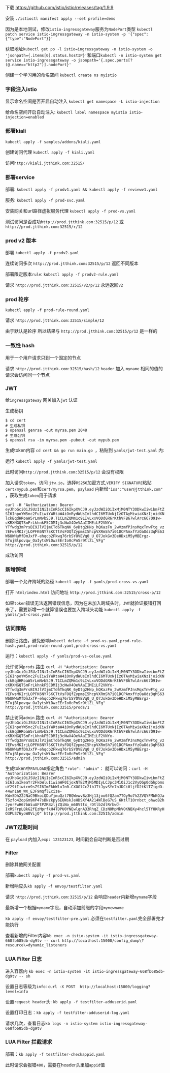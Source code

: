 下载 https://github.com/istio/istio/releases/tag/1.9.9

安装  `./istioctl manifest apply --set profile=demo`

因为是本地测试，修改`istio-ingressgateway`服务为`NodePort`类型 `kubectl patch service istio-ingressgateway -n istio-system -p '{"spec":{"type":"NodePort"}}'`

获取地址`kubectl get po -l istio=ingressgateway -n istio-system -o 'jsonpath={.items[0].status.hostIP}'`和端口`kubectl -n istio-system get service istio-ingressgateway -o jsonpath='{.spec.ports[?(@.name=="http2")].nodePort}'`



创建一个学习用的命名空间 `kubectl create ns myistio`

### 字段注入istio

显示命名空间是否开启自动注入 `kubectl get namespace -L istio-injection`

给命名空间开启自动注入: `kubectl label namespace myistio istio-injection=enabled`

### 部署kiali

`kubectl apply -f samples/addons/kiali.yaml`

创建访问代理 `kubectl apply -f kiali.yaml`

访问`http://kiali.jtthink.com:32515/`

### 部署service

部署: `kubectl apply -f prodv1.yaml && kubectl apply -f reviewv1.yaml`

服务: `kubectl apply -f prod-svc.yaml`

安装网关和url路径虚拟服务代理 `kubectl apply -f prod-vs.yaml`

测试访问是否成功`http://prod.jtthink.com:32515/p/12` 或 `http://prod.jtthink.com:32515/r/12`

### prod v2 版本

部署 `kubectl apply -f prodv2.yaml`

连续访问多次 `http://prod.jtthink.com:32515/p/12` 返回不同版本

部署限定版本`rule`: `kubectl apply -f prodv2-rule.yaml`

请求 `http://prod.jtthink.com:32515/v2/p/12` 永远返回`v2`

### prod 轮序

`kubectl apply -f prod-rule-round.yaml`

请求 `http://prod.jtthink.com:32515/simple/12`

由于默认是轮序 所以结果与 `http://prod.jtthink.com:32515/p/12` 是一样的

### 一致性 hash

用于一个用户请求只到一个固定的节点

请求 `http://prod.jtthink.com:32515/hash/12` `header` 加入 `myname` 相同的值的请求会访问同一个节点

### JWT

给`ingressgateway` 网关加入`jwt` 认证

生成秘钥

```
$ cd cert
# 生成私钥
$ openssl genrsa -out myrsa.pem 2048
# 生成公钥
$ openssl rsa -in myrsa.pem -pubout -out mypub.pem
```

生成token内容 `cd cert && go run main.go `，粘贴到 `yamls/jwt-test.yaml` 内:

运行 `kubectl apply -f yamls/jwt-test.yaml`

此时访问`http://prod.jtthink.com:32515/p/12` 会没有权限

加入请求`token`，访问 `jtw.io`，选择`RS256`加密方式,`VERIFY SIGNATURE`粘贴`cert/mypub.pem`和`cert/myrsa.pem`，`payload`
内新增`"iss":"user@jtthink.com"`
，获取生成`token`用于请求

`curl -H "Authorization: Bearer eyJhbGciOiJSUzI1NiIsInR5cCI6IkpXVCJ9.eyJzdWIiOiIxMjM0NTY3ODkwIiwibmFtZSI6InpoYW5nc2FuIiwiYWRtaW4iOnRydWUsImlhdCI6MTUxNjIzOTAyMiwiaXNzIjoidXNlckBqdHRoaW5rLmNvbSJ9.T1CLmZQMm1c9LIvLxxVODdGR6rKthVFB67wlArc667O91w-cKRXNGQTSmFrLkhnkF5CDMIj3cNwX4OeVAaIIMEiLF2VNYx-YTfwdg3mPrsBI9JlVIjmCTd6TkqNK_6yDtg2HNp_hQKazFn_2wVzmfPJnsMqxTnwFtg_vz7EFwsMKIrjLOPFK6NY7SKCTtVsFOQfZypmsI5hcpVXRmSh7i01DCPAmxfYzOaOdz3qMS63W6UWHuMfDmJxfP-ehqcb2Fkwq76rbSYOVEVq0_U_O7JokGv3DeHDxiM5yMBErgz-5TujBlpovqw_OaIytsWiDwzEErIo0cPnSr9tlZL_VFg" http://prod.jtthink.com:32515/p/12`

成功访问

### 新增跨域

部署一个允许跨域的路径 `kubectl apply -f yamls/prod-cross-vs.yaml`

打开 `html/index.html` 访问地址 `http://prod.jtthink.com:32515/cross-p/12`

如果`token`错误无法返回错误信息，因为在未加入跨域头时，`JWT`就验证报错打回来了，需要新增一个就算错误也要加入跨域头功能 `kubectl apply -f yamls/jwt-cross.yaml`

### 访问策略

删除旧路由，避免影响`kubectl delete -f prod-vs.yaml,prod-rule-hash.yaml,prod-rule-round.yaml,prod-cross-vs.yaml`

运行：`kubectl apply -f yamls/prod-vs-celue.yaml`

允许访问`prods`
路由 `curl -H "Authorization: Bearer eyJhbGciOiJSUzI1NiIsInR5cCI6IkpXVCJ9.eyJzdWIiOiIxMjM0NTY3ODkwIiwibmFtZSI6InpoYW5nc2FuIiwiYWRtaW4iOnRydWUsImlhdCI6MTUxNjIzOTAyMiwiaXNzIjoidXNlckBqdHRoaW5rLmNvbSJ9.T1CLmZQMm1c9LIvLxxVODdGR6rKthVFB67wlArc667O91w-cKRXNGQTSmFrLkhnkF5CDMIj3cNwX4OeVAaIIMEiLF2VNYx-YTfwdg3mPrsBI9JlVIjmCTd6TkqNK_6yDtg2HNp_hQKazFn_2wVzmfPJnsMqxTnwFtg_vz7EFwsMKIrjLOPFK6NY7SKCTtVsFOQfZypmsI5hcpVXRmSh7i01DCPAmxfYzOaOdz3qMS63W6UWHuMfDmJxfP-ehqcb2Fkwq76rbSYOVEVq0_U_O7JokGv3DeHDxiM5yMBErgz-5TujBlpovqw_OaIytsWiDwzEErIo0cPnSr9tlZL_VFg" http://prod.jtthink.com:32515/prods/1`

禁止访问`admin`
路由 `curl -H "Authorization: Bearer eyJhbGciOiJSUzI1NiIsInR5cCI6IkpXVCJ9.eyJzdWIiOiIxMjM0NTY3ODkwIiwibmFtZSI6InpoYW5nc2FuIiwiYWRtaW4iOnRydWUsImlhdCI6MTUxNjIzOTAyMiwiaXNzIjoidXNlckBqdHRoaW5rLmNvbSJ9.T1CLmZQMm1c9LIvLxxVODdGR6rKthVFB67wlArc667O91w-cKRXNGQTSmFrLkhnkF5CDMIj3cNwX4OeVAaIIMEiLF2VNYx-YTfwdg3mPrsBI9JlVIjmCTd6TkqNK_6yDtg2HNp_hQKazFn_2wVzmfPJnsMqxTnwFtg_vz7EFwsMKIrjLOPFK6NY7SKCTtVsFOQfZypmsI5hcpVXRmSh7i01DCPAmxfYzOaOdz3qMS63W6UWHuMfDmJxfP-ehqcb2Fkwq76rbSYOVEVq0_U_O7JokGv3DeHDxiM5yMBErgz-5TujBlpovqw_OaIytsWiDwzEErIo0cPnSr9tlZL_VFg" http://prod.jtthink.com:32515/admin `

生成token中`PAYLOAD`指定角色 `"role": "admin"`：
就可以访问：`curl -H "Authorization: Bearer eyJhbGciOiJSUzI1NiIsInR5cCI6IkpXVCJ9.eyJzdWIiOiIxMjM0NTY3ODkwIiwibmFtZSI6IuaIkeaYr2FkbWluIiwiaWF0IjoxNTE2MjM5MDIyLCJpc3MiOiJ1c2VyQGp0dGhpbmsuY29tIiwicm9sZSI6ImFkbWluIn0.CXOGlCc21bJTtJyvSYn7nJDCi0ljfD2tKlTZigdO-44wn1a0_WX_E3F9mqflEcize-KWvSDh22JNaC9BkoiQDuYjmuQzl7BQWvwvBz3Hj13joo6fQZam7TOy9o7h2ZVQYFMbKQJaTSzfo42opGm9mP47sBNzkpy6EUWskJeHDSXf4A214WlBeG7uS_6KtlT1Ornbct_ohwoB2hJynrFwH67bWiuAFtPZRBzljZQiNo_m60Vttx_rDtlb2dlRrbwJ-IxRSFrpLQkG2fEzMprfkH4TDPU0YNEwlgnA33RhqZ_CDzN0MpMkVOKNBXy4hcl5TfOKRyHO3PU376yoW0VijQ" http://prod.jtthink.com:32515/admin`

### JWT过期时间

在 `payload` 内加入`exp: 123123123`, 时间戳会自动判断是否过期

### Filter

删除其他网关配置

部署`kubectl apply -f prod-vs.yaml`

新增响应头`kb apply -f envoy/testfilter.yaml`

请求 `http://prod.jtthink.com:32515/p/12` 会响应`header`内新增`myname`字段

最新增一个根据`myname`字段，自动添加前缀的字段`mynewname`

`kb apply -f envoy/testfilter-pre.yaml` 必须在`testfilter.yaml`完全部署完才能执行

查看新增的Filter内容`kb exec -n istio-system -it istio-ingressgateway-668fb685db-dg9tv -- curl http://localhost:15000/config_dump\?resource\=dynamic_listeners`

### LUA Filter 日志

进入容器内 `kb exec -n istio-system -it istio-ingressgateway-668fb685db-dg9tv -- sh`

设置日志等级为`info`: `curl -X POST  http://localhost:15000/logging?level=info`

设置`request header`头: `kb apply -f testfilter-adduserid.yaml`

设置打印日志：`kb apply -f testfilter-adduserid-log.yaml`

请求几次，查看日志`kb logs -n istio-system istio-ingressgateway-668fb685db-dg9tv`

### LUA Filter 拦截请求

部署：`kb apply -f testfilter-checkappid.yaml`

此时请求会报错`400`，需要在header头里加`appid`值
